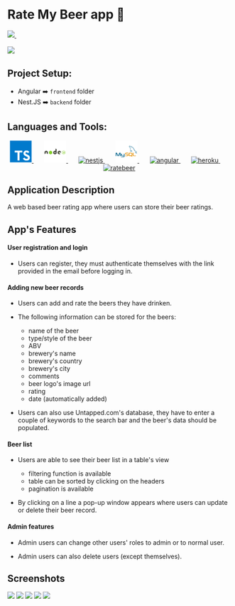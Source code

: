 # Rate My Beer app 🍺

  <a href="https://rate-my-beer-app.herokuapp.com/">
    <img src="https://img.shields.io/badge/HEROKU-Frontend-blueviolet?style=for-the-badge&logo=Heroku">
  </a>
  &nbsp; &nbsp; &nbsp; <br><br>
  <a href="https://rate-my-beer-backend.herokuapp.com/">
    <img src="https://img.shields.io/badge/HEROKU-Backend-blueviolet?style=for-the-badge&logo=Heroku">
  </a>

## Project Setup:

- Angular ➡️ `frontend` folder
- Nest.JS ➡️ `backend` folder

## Languages and Tools:

  <p align="center">
    <a href="https://www.typescriptlang.org/">
      <img src="https://raw.githubusercontent.com/devicons/devicon/master/icons/typescript/typescript-original.svg"
        alt="typescript" width="50" height="50" />
    </a> &nbsp; &nbsp; &nbsp;
    <a href="https://nodejs.org">
      <img src="https://raw.githubusercontent.com/devicons/devicon/master/icons/nodejs/nodejs-original-wordmark.svg"
        alt="nodejs" width="50" height="50" />
    </a> &nbsp; &nbsp; &nbsp;
    <a href="https://NestJS.com">
      <img src="https://docs.nestjs.com/assets/logo-small.svg"
        alt="nestjs" width="50" height="50" />
    </a> &nbsp; &nbsp; &nbsp;
    <a href="https://www.mysql.com/">
      <img src="https://raw.githubusercontent.com/devicons/devicon/master/icons/mysql/mysql-original-wordmark.svg"
        alt="mysql" width="50" height="50" />
    </a> &nbsp; &nbsp; &nbsp;
    <a href="https://angular.io">
      <img src="https://angular.io/assets/images/logos/angular/angular.svg" alt="angular" width="50" height="50" />
    </a> &nbsp; &nbsp; &nbsp;
    <a href="https://heroku.com">
      <img src="https://www.vectorlogo.zone/logos/heroku/heroku-icon.svg" alt="heroku" width="50" height="50" /> </a>
   </a> &nbsp; &nbsp; &nbsp;
    <a href="https://www.ratebeer.com/">
      <img src="https://upload.wikimedia.org/wikipedia/commons/thumb/d/d7/Untappd_Logotype_White_RGB.png/200px-Untappd_Logotype_White_RGB.png" alt="ratebeer" height="50" /> </a>
  </p>

## Application Description

A web based beer rating app where users can store their beer ratings.

## App's Features

  #### User registration and login

  - Users can register, they must authenticate themselves with the link provided in the email before logging in.

  #### Adding new beer records

  - Users can add and rate the beers they have drinken.

  - The following information can be stored for the beers: 
    - name of the beer
    - type/style of the beer
    - ABV
    - brewery's name
    - brewery's country
    - brewery's city
    - comments
    - beer logo's image url
    - rating
    - date (automatically added)

  - Users can also use Untapped.com's database, they have to enter a couple of keywords to the search bar and the beer's data should be populated.

  #### Beer list

  - Users are able to see their beer list in a table's view
    - filtering function is available
    - table can be sorted by clicking on the headers
    - pagination is available

  - By clicking on a line a pop-up window appears where users can update or delete their beer record.

  #### Admin features 

  - Admin users can change other users' roles to admin or to normal user.

  - Admin users can also delete users (except themselves).
  
## Screenshots

![](https://i.imgur.com/zCZQrpj.png)
![](https://i.imgur.com/3u58p9p.png)
![](https://i.imgur.com/iuSeV9Q.png)
![](https://i.imgur.com/r094QHJ.png)
![](https://i.imgur.com/j2VHxg6.png)
